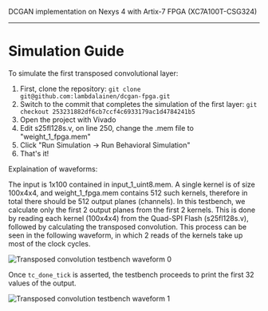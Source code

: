 DCGAN implementation on Nexys 4 with Artix-7 FPGA (XC7A100T-CSG324)

---

# Simulation Guide

To simulate the first transposed convolutional layer:

1. First, clone the repository: `git clone git@github.com:lambdalainen/dcgan-fpga.git`
2. Switch to the commit that completes the simulation of the first layer: `git checkout 253231882df6cb7ccf4c6933179ac1d4784241b5`
3. Open the project with Vivado
4. Edit s25fl128s.v, on line 250, change the .mem file to "weight_1_fpga.mem"
5. Click "Run Simulation -> Run Behavioral Simulation"
6. That's it!

Explaination of waveforms:

The input is 1x100 contained in input_1_uint8.mem. A single kernel is of size 100x4x4, and weight_1_fpga.mem contains 512 such kernels, therefore in total there should be 512 output planes (channels). In this testbench, we calculate only the first 2 output planes from the first 2 kernels. This is done by reading each kernel (100x4x4) from the Quad-SPI Flash (s25fl128s.v), followed by calculating the transposed convolution. This process can be seen in the following waveform, in which 2 reads of the kernels take up most of the clock cycles.

![Transposed convolution testbench waveform 0](https://github.com/lambdalainen/dcgan-fpga/raw/master/screenshots/testbench0.png "Transposed convolution testbench waveform 0")

Once `tc_done_tick` is asserted, the testbench proceeds to print the first 32 values of the output.

![Transposed convolution testbench waveform 1](https://github.com/lambdalainen/dcgan-fpga/raw/master/screenshots/testbench1.png "Transposed convolution testbench waveform 1")
